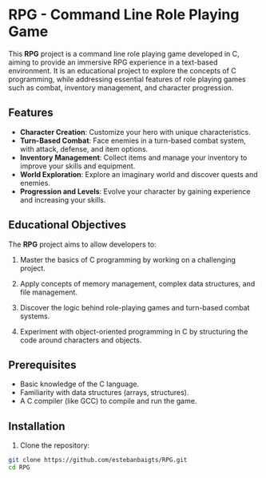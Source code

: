 # RPG - Command Line Role Playing Game

This **RPG** project is a command line role playing game developed in C, aiming to provide an immersive RPG experience in a text-based environment. It is an educational project to explore the concepts of C programming, while addressing essential features of role playing games such as combat, inventory management, and character progression.

## Features

- **Character Creation**: Customize your hero with unique characteristics.
- **Turn-Based Combat**: Face enemies in a turn-based combat system, with attack, defense, and item options.
- **Inventory Management**: Collect items and manage your inventory to improve your skills and equipment.
- **World Exploration**: Explore an imaginary world and discover quests and enemies.
- **Progression and Levels**: Evolve your character by gaining experience and increasing your skills.

## Educational Objectives

The **RPG** project aims to allow developers to:

1. Master the basics of C programming by working on a challenging project.

2. Apply concepts of memory management, complex data structures, and file management.

3. Discover the logic behind role-playing games and turn-based combat systems.

4. Experiment with object-oriented programming in C by structuring the code around characters and objects.

## Prerequisites

- Basic knowledge of the C language.
- Familiarity with data structures (arrays, structures).
- A C compiler (like GCC) to compile and run the game.

## Installation

1. Clone the repository:

```bash
git clone https://github.com/estebanbaigts/RPG.git
cd RPG
